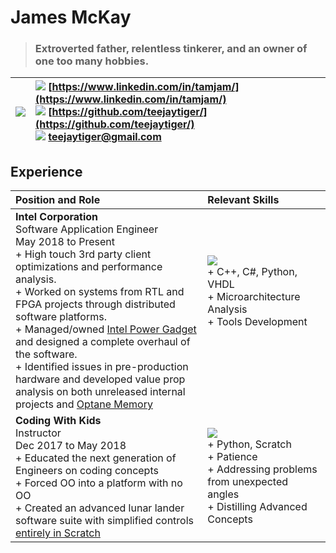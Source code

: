 # James McKay
> ### Extroverted father, relentless tinkerer, and an owner of one too many hobbies.

| ![](https://media-exp3.licdn.com/dms/image/C5603AQEQEa6jub-sFA/profile-displayphoto-shrink_100_100/0/1589820219984?e=1631145600&v=beta&t=DV4aZfw31chqo5CW8DDexDB1P4lHUcM-W4ukmby2gWE)  |  ![](https://cdn.exclaimer.com/Handbook%20Images/linkedin-icon_24x24.png) [https://www.linkedin.com/in/tamjam/](https://www.linkedin.com/in/tamjam/)  <br />  ![](https://files.softicons.com/download/social-media-icons/flat-gradient-social-icons-by-guilherme-lima/png/24x24/Github.png) [https://github.com/teejaytiger/](https://github.com/teejaytiger/) </br> ![](https://files.softicons.com/download/web-icons/web-2-icon-set-by-anders-bjarnle/png/24x24/gmail.png) [teejaytiger@gmail.com](mailto:teejaytiger@gmail.com) |
|--:|:--|

## Experience
|Position and Role | Relevant Skills| 
|:--|:--|
|**Intel Corporation**</br> Software Application Engineer </br> May 2018 to Present </br> + High touch 3rd party client optimizations and performance analysis. </br> + Worked on systems from RTL and FPGA projects through distributed software platforms. </br> + Managed/owned [Intel Power Gadget](https://software.intel.com/content/www/us/en/develop/articles/intel-power-gadget.html) and designed a complete overhaul of the software. </br> + Identified issues in pre-production hardware and developed value prop analysis on both unreleased internal projects and [Optane Memory](https://www.intel.com/content/www/us/en/products/details/memory-storage/optane-memory.html)| ![](https://media-exp3.licdn.com/dms/image/C560BAQGpvWtEtj9oTQ/company-logo_100_100/0/1625151708870?e=1633564800&v=beta&t=K6lXYep6_spB6PFY-hUQo4inUD985eydAKSHxMv1B7U)</br> + C++, C#, Python, VHDL </br> + Microarchitecture Analysis </br> + Tools Development</br>&nbsp; &nbsp; &nbsp; &nbsp; &nbsp; &nbsp; &nbsp; &nbsp; &nbsp; &nbsp; &nbsp; &nbsp; &nbsp; &nbsp; &nbsp;&nbsp; &nbsp; &nbsp; &nbsp; &nbsp; &nbsp; &nbsp; &nbsp; &nbsp; &nbsp; &nbsp; &nbsp; &nbsp; &nbsp; &nbsp; &nbsp; &nbsp; &nbsp; &nbsp; &nbsp; &nbsp;&nbsp; &nbsp; &nbsp; &nbsp; &nbsp; &nbsp; &nbsp; &nbsp; &nbsp; &nbsp; &nbsp; &nbsp; | 
|**Coding With Kids** </br> Instructor </br> Dec 2017 to May 2018 </br> + Educated the next generation of Engineers on coding concepts </br> + Forced OO into a platform with no OO </br> + Created an advanced lunar lander software suite with simplified controls [entirely in Scratch](https://scratch.mit.edu/projects/547309481/) | ![](https://media-exp3.licdn.com/dms/image/C560BAQEfSARyNIXG6w/company-logo_100_100/0/1585970342604?e=1633564800&v=beta&t=pr-lGZQOEc4JoKl6mzQIAY8uDwkFgs7lkK18LAXBdBk) </br> + Python, Scratch </br> + Patience </br> + Addressing problems from unexpected angles </br> + Distilling Advanced Concepts | 
